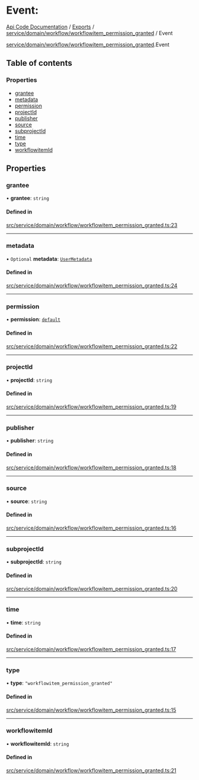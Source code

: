 # Event: 
 
[Api Code Documentation](../README.md) / [Exports](../modules.md) / [service/domain/workflow/workflowitem\_permission\_granted](../modules/service_domain_workflow_workflowitem_permission_granted.md) / Event

[service/domain/workflow/workflowitem_permission_granted](../modules/service_domain_workflow_workflowitem_permission_granted.md).Event

## Table of contents

### Properties

- [grantee](service_domain_workflow_workflowitem_permission_granted.Event.md#grantee)
- [metadata](service_domain_workflow_workflowitem_permission_granted.Event.md#metadata)
- [permission](service_domain_workflow_workflowitem_permission_granted.Event.md#permission)
- [projectId](service_domain_workflow_workflowitem_permission_granted.Event.md#projectid)
- [publisher](service_domain_workflow_workflowitem_permission_granted.Event.md#publisher)
- [source](service_domain_workflow_workflowitem_permission_granted.Event.md#source)
- [subprojectId](service_domain_workflow_workflowitem_permission_granted.Event.md#subprojectid)
- [time](service_domain_workflow_workflowitem_permission_granted.Event.md#time)
- [type](service_domain_workflow_workflowitem_permission_granted.Event.md#type)
- [workflowitemId](service_domain_workflow_workflowitem_permission_granted.Event.md#workflowitemid)

## Properties

### grantee

• **grantee**: `string`

#### Defined in

[src/service/domain/workflow/workflowitem_permission_granted.ts:23](https://github.com/openkfw/TruBudget/blob/aca360d/api/src/service/domain/workflow/workflowitem_permission_granted.ts#L23)

___

### metadata

• `Optional` **metadata**: [`UserMetadata`](../modules/service_domain_metadata.md#usermetadata)

#### Defined in

[src/service/domain/workflow/workflowitem_permission_granted.ts:24](https://github.com/openkfw/TruBudget/blob/aca360d/api/src/service/domain/workflow/workflowitem_permission_granted.ts#L24)

___

### permission

• **permission**: [`default`](../modules/authz_intents.md#default)

#### Defined in

[src/service/domain/workflow/workflowitem_permission_granted.ts:22](https://github.com/openkfw/TruBudget/blob/aca360d/api/src/service/domain/workflow/workflowitem_permission_granted.ts#L22)

___

### projectId

• **projectId**: `string`

#### Defined in

[src/service/domain/workflow/workflowitem_permission_granted.ts:19](https://github.com/openkfw/TruBudget/blob/aca360d/api/src/service/domain/workflow/workflowitem_permission_granted.ts#L19)

___

### publisher

• **publisher**: `string`

#### Defined in

[src/service/domain/workflow/workflowitem_permission_granted.ts:18](https://github.com/openkfw/TruBudget/blob/aca360d/api/src/service/domain/workflow/workflowitem_permission_granted.ts#L18)

___

### source

• **source**: `string`

#### Defined in

[src/service/domain/workflow/workflowitem_permission_granted.ts:16](https://github.com/openkfw/TruBudget/blob/aca360d/api/src/service/domain/workflow/workflowitem_permission_granted.ts#L16)

___

### subprojectId

• **subprojectId**: `string`

#### Defined in

[src/service/domain/workflow/workflowitem_permission_granted.ts:20](https://github.com/openkfw/TruBudget/blob/aca360d/api/src/service/domain/workflow/workflowitem_permission_granted.ts#L20)

___

### time

• **time**: `string`

#### Defined in

[src/service/domain/workflow/workflowitem_permission_granted.ts:17](https://github.com/openkfw/TruBudget/blob/aca360d/api/src/service/domain/workflow/workflowitem_permission_granted.ts#L17)

___

### type

• **type**: ``"workflowitem_permission_granted"``

#### Defined in

[src/service/domain/workflow/workflowitem_permission_granted.ts:15](https://github.com/openkfw/TruBudget/blob/aca360d/api/src/service/domain/workflow/workflowitem_permission_granted.ts#L15)

___

### workflowitemId

• **workflowitemId**: `string`

#### Defined in

[src/service/domain/workflow/workflowitem_permission_granted.ts:21](https://github.com/openkfw/TruBudget/blob/aca360d/api/src/service/domain/workflow/workflowitem_permission_granted.ts#L21)
